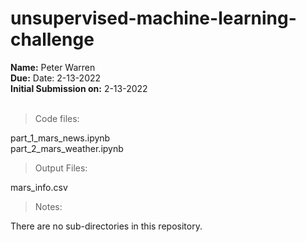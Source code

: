 # unsupervised-machine-learning-challenge

**Name:** Peter Warren\
**Due:** Date: 2-13-2022\
**Initial Submission on:** 2-13-2022
<br><br>

> Code files:

part_1_mars_news.ipynb\
part_2_mars_weather.ipynb


> Output Files:

mars_info.csv

> Notes:

There are no sub-directories in this repository. 